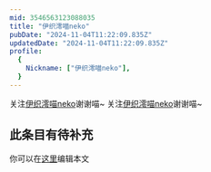 ```yaml
---
mid: 3546563123088035
title: "伊织澪喵neko"
pubDate: "2024-11-04T11:22:09.835Z"
updatedDate: "2024-11-04T11:22:09.835Z"
profile:
  {
    Nickname: ["伊织澪喵neko"],
  }
---
```


关注[伊织澪喵neko](https://space.bilibili.com/3546563123088035)谢谢喵~ 关注[伊织澪喵neko](https://space.bilibili.com/3546563123088035)谢谢喵~

## 此条目有待补充
你可以在[这里](https://github.com/Yuhanawa/VTuber.ICU-Content/edit/master/v/伊织澪喵neko/index.md)编辑本文
